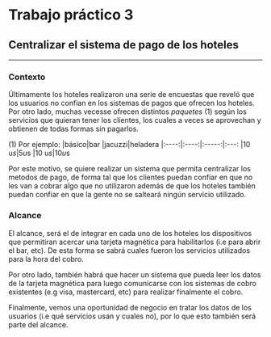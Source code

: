 # Trabajo práctico 3

## Centralizar el sistema de pago de los hoteles
------
### Contexto

Últimamente los hoteles realizaron una serie de encuestas que reveló que los usuarios no confían en los sistemas de pagos que ofrecen los hoteles. Por otro lado, muchas vecesse ofrecen distintos _paquetes_ (1) según los servicios que quieran tener los clientes, los cuales a veces se aprovechan y obtienen de todas formas sin pagarlos.

(1) Por ejemplo:
|básico|bar   |jacuzzi|heladera
|:----:|:----:|:-----:|:---:
|10 u$s|5 u$s |10 u$s  |10 u$s

Por este motivo, se quiere realizar un sistema que permita centralizar los metodos de pago, de forma tal que los clientes puedan confiar en que no les van a cobrar algo que no utilizaron además de que los hoteles también puedan confiar en que la gente no se salteará ningún servicio utilizado.

### Alcance

El alcance, será el de integrar en cada uno de los hoteles los dispositivos que permitiran acercar una tarjeta magnética para habilitarlos (i.e para abrir el bar, etc). De esta forma se sabrá cuales fueron los servicios utilizados para la hora del cobro.

Por otro lado, también habrá que hacer un sistema que pueda leer los datos de la tarjeta magnética para luego comunicarse con los sistemas de cobro existentes (e.g visa, mastercard, etc) para realizar finalmente el cobro.

Finalmente, vemos una oportunidad de negocio en tratar los datos de los usuarios (i.e qué servicios usan y cuales no), por lo que esto también será parte del alcance.

